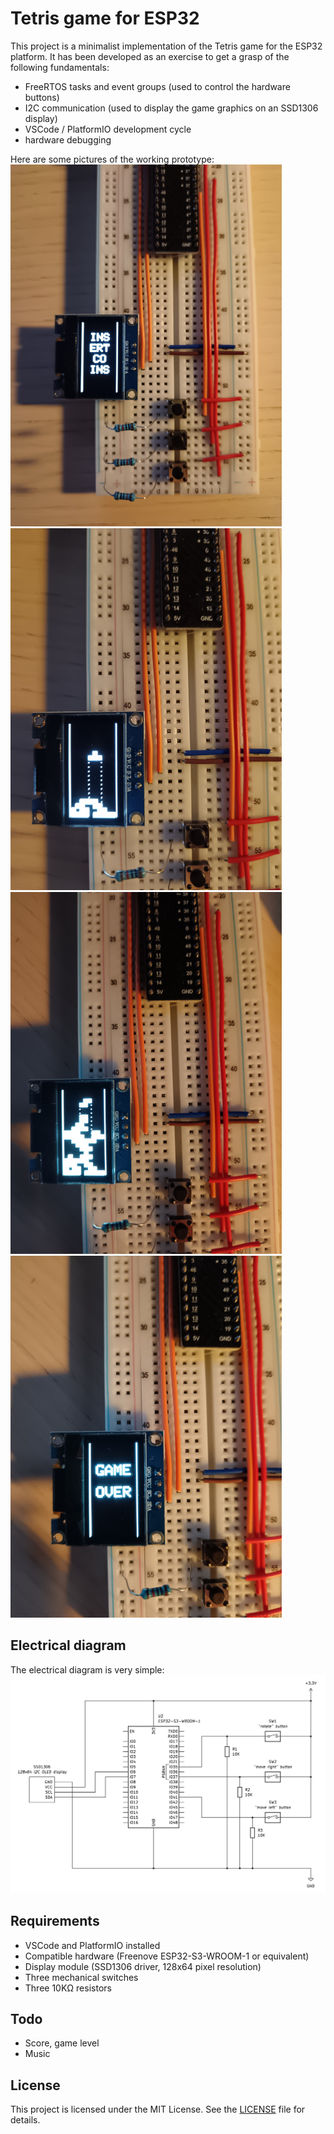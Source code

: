 # Tetris game for ESP32

This project is a minimalist implementation of the Tetris game for the ESP32 platform.
It has been developed as an exercise to get a grasp of the following fundamentals:

* FreeRTOS tasks and event groups (used to control the hardware buttons)
* I2C communication (used to display the game graphics on an SSD1306 display)
* VSCode / PlatformIO development cycle
* hardware debugging

Here are some pictures of the working prototype:
![(INSERT COINS)](img/ss1.jpg)
![(Gameplay)](img/ss2.jpg)
![(More gameplay)](img/ss3.jpg)
![(GAME OVER)](img/ss4.jpg)

## Electrical diagram

The electrical diagram is very simple:
![(Electrical diagram)](img/diagram.png)

## Requirements

* VSCode and PlatformIO installed
* Compatible hardware (Freenove ESP32-S3-WROOM-1 or equivalent)
* Display module (SSD1306 driver, 128x64 pixel resolution)
* Three mechanical switches
* Three 10K&#8486; resistors

## Todo

* Score, game level
* Music

## License

This project is licensed under the MIT License. See the [LICENSE](LICENSE.txt) file for details.